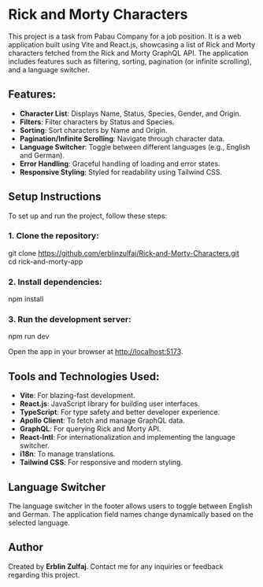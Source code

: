 # Rick and Morty Characters

This project is a task from Pabau Company for a job position. It is a web application built using Vite and React.js, showcasing a list of Rick and Morty characters fetched from the Rick and Morty GraphQL API. The application includes features such as filtering, sorting, pagination (or infinite scrolling), and a language switcher.

## Features:
- **Character List**: Displays Name, Status, Species, Gender, and Origin.
- **Filters**: Filter characters by Status and Species.
- **Sorting**: Sort characters by Name and Origin.
- **Pagination/Infinite Scrolling**: Navigate through character data.
- **Language Switcher**: Toggle between different languages (e.g., English and German).
- **Error Handling**: Graceful handling of loading and error states.
- **Responsive Styling**: Styled for readability using Tailwind CSS.

## Setup Instructions
To set up and run the project, follow these steps:

### 1. Clone the repository:
git clone https://github.com/erblinzulfaj/Rick-and-Morty-Characters.git  
cd rick-and-morty-app

### 2. Install dependencies:
npm install

### 3. Run the development server:
npm run dev

Open the app in your browser at [http://localhost:5173](http://localhost:5173).

## Tools and Technologies Used:
- **Vite**: For blazing-fast development.
- **React.js**: JavaScript library for building user interfaces.
- **TypeScript**: For type safety and better developer experience.
- **Apollo Client**: To fetch and manage GraphQL data.
- **GraphQL**: For querying Rick and Morty API.
- **React-Intl**: For internationalization and implementing the language switcher.
- **i18n**: To manage translations.
- **Tailwind CSS**: For responsive and modern styling.

## Language Switcher
The language switcher in the footer allows users to toggle between English and German. The application field names change dynamically based on the selected language.

## Author
Created by **Erblin Zulfaj**. Contact me for any inquiries or feedback regarding this project.
